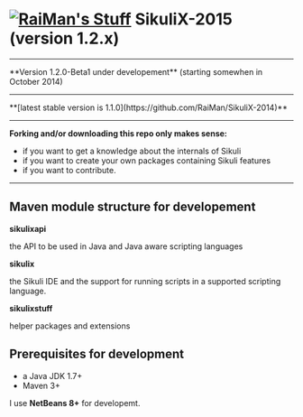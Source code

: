 [![RaiMan's Stuff](https://raw.github.com/RaiMan/SikuliX-2014-Docs/master/src/main/resources/docs/source/RaiManStuff64.png)](http://www.sikuli.org) SikuliX-2015 (version 1.2.x)
============

<hr>
**Version 1.2.0-Beta1 under developement** (starting somewhen in October 2014)
<hr>
**[latest stable version is 1.1.0](https://github.com/RaiMan/SikuliX-2014)** 
<hr>

**Forking and/or downloading this repo only makes sense:**

 - if you want to get a knowledge about the internals of Sikuli
 - if you want to create your own packages containing Sikuli features
 - if you want to contribute.

<hr>

Maven module structure for developement
---

**sikulixapi**

the API to be used in Java and Java aware scripting languages

**sikulix**

the Sikuli IDE and the support for running scripts in a supported scripting language.

**sikulixstuff**

helper packages and extensions

Prerequisites for development
---

 - a Java JDK 1.7+
 - Maven 3+
 
I use **NetBeans 8+** for developemt.
